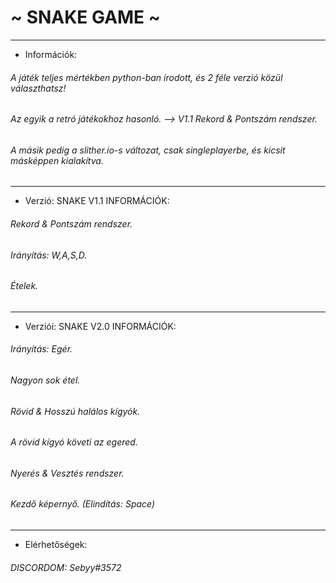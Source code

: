 # ~ SNAKE GAME ~

-------------------------------------------

- Információk:
###### A játék teljes mértékben python-ban írodott, és 2 féle verzió közül választhatsz!
###### Az egyik a retró játékokhoz hasonló. --> V1.1 Rekord & Pontszám rendszer.
###### A másik pedig a slither.io-s változat, csak singleplayerbe, és kicsit másképpen kialakítva.

-------------------------------------------

- Verzió: SNAKE V1.1 INFORMÁCIÓK:
###### Rekord & Pontszám rendszer.
###### Irányítás: W,A,S,D.
###### Ételek.

-------------------------------------------

- Verziói: SNAKE V2.0 INFORMÁCIÓK:
###### Irányítás: Egér.
###### Nagyon sok étel.
###### Rövid & Hosszú halálos kígyók.
  ###### A rövid kígyó követi az egered.
###### Nyerés & Vesztés rendszer.
###### Kezdő képernyő. (Elindítás: Space)

-------------------------------------------

- Elérhetőségek:
###### DISCORDOM: Sebyy#3572
